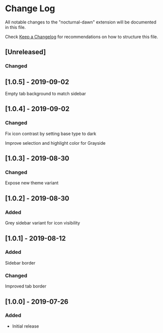 # Change Log

All notable changes to the "nocturnal-dawn" extension will be documented in this file.

Check [Keep a Changelog](http://keepachangelog.com/) for recommendations on how to structure this file.

## [Unreleased]

### Changed

## [1.0.5] - 2019-09-02

Empty tab background to match sidebar

## [1.0.4] - 2019-09-02

### Changed

Fix icon contrast by setting base type to dark

Improve selection and highlight color for Grayside

## [1.0.3] - 2019-08-30

### Changed

Expose new theme variant

## [1.0.2] - 2019-08-30

### Added

Grey sidebar variant for icon visibility

## [1.0.1] - 2019-08-12

### Added

Sidebar border

### Changed

Improved tab border

## [1.0.0] - 2019-07-26

### Added

- Initial release
